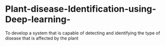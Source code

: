 # Plant-disease-Identification-using-Deep-learning-
To develop a system that is capable of detecting and identifying the type of disease that is affected by the plant

